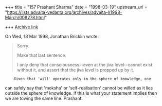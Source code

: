+++
title = "157 Prashant Sharma"
date = "1998-03-19"
upstream_url = "https://lists.advaita-vedanta.org/archives/advaita-l/1998-March/008278.html"

+++
[Archive link](https://lists.advaita-vedanta.org/archives/advaita-l/1998-March/008278.html)

On Wed, 18 Mar 1998, Jonathan Bricklin wrote:

> Sorry.
>
> Make that last sentence:
>
> I only deny that consciousness--even at the jiva level--cannot exist
> without it, and assert that the jiva level is propped up by it.
>
>

        Given that 'will' operates only in the sphere of knowledge, one
can safely say that 'moksha' or 'self-realisation' cannot be willed as it
lies outside the sphere of knowledge. If this is what your statement
implies then we are towing the same line.
Prashant.

